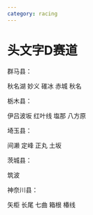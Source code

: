 ```yaml
---
category: racing
---
```

# 头文字D赛道



群马县：

秋名湖 妙义 碓冰 赤城 秋名

栃木县：

伊吕波坂 红叶线 塩那 八方原

埼玉县：

间濑 定峰 正丸 土坂

茨城县：

筑波

神奈川县：

矢柜 长尾 七曲 箱根 椿线

